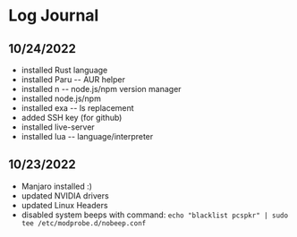 # Log Journal

## 10/24/2022
  - installed Rust language
  - installed Paru -- AUR helper
  - installed n -- node.js/npm version manager
  - installed node.js/npm
  - installed exa -- ls replacement
  - added SSH key (for github)
  - installed live-server
  - installed lua -- language/interpreter

## 10/23/2022
  - Manjaro installed :)
  - updated NVIDIA drivers
  - updated Linux Headers
  - disabled system beeps with command: `echo "blacklist pcspkr" | sudo tee /etc/modprobe.d/nobeep.conf`
